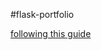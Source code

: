 #flask-portfolio

[following this guide](https://www.jamesharding.uk/posts/simple-static-markdown-blog-in-flask/)
